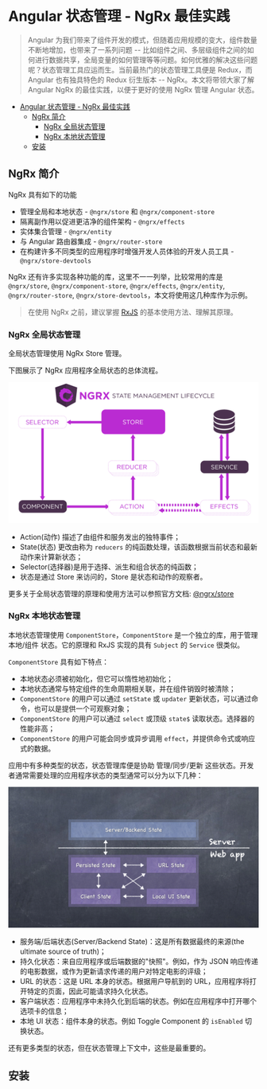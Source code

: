 # Angular 状态管理 - NgRx 最佳实践

> Angular 为我们带来了组件开发的模式，但随着应用规模的变大，组件数量不断地增加，也带来了一系列问题 -- 比如组件之间、多层级组件之间的如何进行数据共享，全局变量的如何管理等等问题。如何优雅的解决这些问题呢？状态管理工具应运而生。当前最热门的状态管理工具便是 Redux，而 Angular 也有独具特色的 Redux 衍生版本 -- NgRx。本文将带领大家了解 Angular NgRx 的最佳实践，以便于更好的使用 NgRx 管理 Angular 状态。

- [Angular 状态管理 - NgRx 最佳实践](#angular-状态管理---ngrx-最佳实践)
  - [NgRx 简介](#ngrx-简介)
    - [NgRx 全局状态管理](#ngrx-全局状态管理)
    - [NgRx 本地状态管理](#ngrx-本地状态管理)
  - [安装](#安装)

## NgRx 简介

NgRx 具有如下的功能

- 管理全局和本地状态 - `@ngrx/store` 和 `@ngrx/component-store`
- 隔离副作用以促进更洁净的组件架构 - `@ngrx/effects`
- 实体集合管理 - `@ngrx/entity`
- 与 Angular 路由器集成 - `@ngrx/router-store`
- 在构建许多不同类型的应用程序时增强开发人员体验的开发人员工具 - `@ngrx/store-devtools`

NgRx 还有许多实现各种功能的库，这里不一一列举，比较常用的库是 `@ngrx/store`, `@ngrx/component-store`, `@ngrx/effects`, `@ngrx/entity`, `@ngrx/router-store`, `@ngrx/store-devtools`，本文将使用这几种库作为示例。

> 在使用 NgRx 之前，建议掌握 [RxJS](https://rxjs.dev/) 的基本使用方法、理解其原理。

### NgRx 全局状态管理

全局状态管理使用 NgRx Store 管理。

下图展示了 NgRx 应用程序全局状态的总体流程。

![State Management Lifecycle](./resource/state-management-lifecycle.png)

- Action(动作) 描述了由组件和服务发出的独特事件；
- State(状态) 更改由称为 `reducers` 的纯函数处理，该函数根据当前状态和最新动作来计算新状态；
- Selector(选择器)是用于选择、派生和组合状态的纯函数；
- 状态是通过 Store 来访问的，Store 是状态和动作的观察者。

更多关于全局状态管理的原理和使用方法可以参照官方文档: [@ngrx/store](https://ngrx.io/guide/store)

### NgRx 本地状态管理

本地状态管理使用 `ComponentStore`，`ComponentStore` 是一个独立的库，用于管理 本地/组件 状态。它的原理和 RxJS 实现的具有 `Subject` 的 `Service` 很类似。

`ComponentStore` 具有如下特点：

- 本地状态必须被初始化，但它可以惰性地初始化；
- 本地状态通常与特定组件的生命周期相关联，并在组件销毁时被清除；
- `ComponentStore` 的用户可以通过 `setState` 或 `updater` 更新状态，可以通过命令，也可以是提供一个可观察对象；
- `ComponentStore` 的用户可以通过 `select` 或顶级 `state$` 读取状态。选择器的性能非高；
- `ComponentStore` 的用户可能会同步或异步调用 `effect`，并提供命令式或响应式的数据。

应用中有多种类型的状态，状态管理库便是协助 管理/同步/更新 这些状态。开发者通常需要处理的应用程序状态的类型通常可以分为以下几种：

![Types Of State](./resource/types-of-state.png)

- 服务端/后端状态(Server/Backend State)：这是所有数据最终的来源(the ultimate source of truth)；
- 持久化状态：来自应用程序或后端数据的"快照"。例如，作为 JSON 响应传递的电影数据，或作为更新请求传递的用户对特定电影的评级；
- URL 的状态：这是 URL 本身的状态。根据用户导航到的 URL，应用程序将打开特定的页面，因此可能请求持久化状态。
- 客户端状态：应用程序中未持久化到后端的状态。例如在应用程序中打开哪个选项卡的信息；
- 本地 UI 状态：组件本身的状态。例如 Toggle Component 的 `isEnabled` 切换状态。

还有更多类型的状态，但在状态管理上下文中，这些是最重要的。

## 安装
